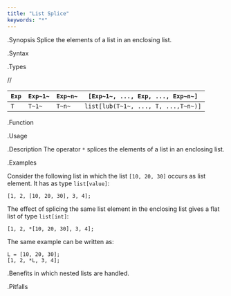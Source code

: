 ```yaml
---
title: "List Splice"
keywords: "*"
---
```


.Synopsis
Splice the elements of a list in an enclosing list.

.Syntax

.Types

//


|`Exp` | `Exp~1~`|  `Exp~n~` | `[Exp~1~, ..., Exp, ..., Exp~n~]`  |
| --- | --- | --- | --- |
|`T`   | `T~1~`  |  `T~n~`   | `list[lub(T~1~, ..., T, ...,T~n~)]`     |


.Function
       
.Usage

.Description
The operator `*` splices the elements of a list in an enclosing list.

.Examples

Consider the following list in which the list `[10, 20, 30]` occurs as list element. It has as type `list[value]`:
```rascal-shell
[1, 2, [10, 20, 30], 3, 4];
```
The effect of splicing the same list element in the enclosing list gives a flat list of type `list[int]`:
```rascal-shell,continue
[1, 2, *[10, 20, 30], 3, 4];
```
The same example can be written as:
```rascal-shell,continue
L = [10, 20, 30];
[1, 2, *L, 3, 4];
```

.Benefits
in which nested lists are handled.

.Pitfalls

